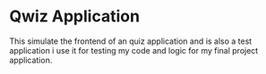 # Qwiz Application

This simulate the frontend of an quiz application
and is also a test application i use it for testing
my code and logic for my final project application.